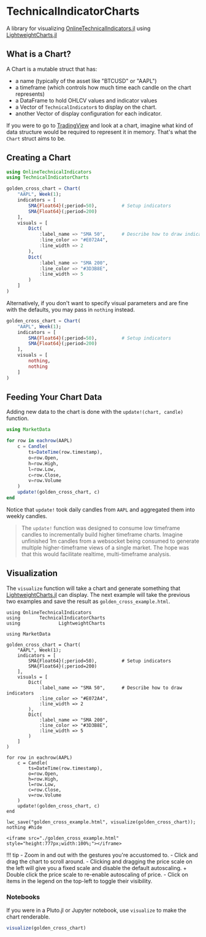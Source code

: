 # TechnicalIndicatorCharts

A library for 
visualizing [OnlineTechnicalIndicators.jl](https://github.com/femtotrader/OnlineTechnicalIndicators.jl) 
using [LightweightCharts.jl](https://github.com/bhftbootcamp/LightweightCharts.jl)

## What is a Chart?

A Chart is a mutable struct that has:

- a name (typically of the asset like "BTCUSD" or "AAPL")
- a timeframe (which controls how much time each candle on the chart represents)
- a DataFrame to hold OHLCV values and indicator values
- a Vector of `TechnicalIndicator`s to display on the chart.
- another Vector of display configuration for each indicator.

If you were to go to [TradingView](https://tradingview.com/) and look at a chart, 
imagine what kind of data structure would be required to represent it in memory.
That's what the `Chart` struct aims to be.

## Creating a Chart

```julia
using OnlineTechnicalIndicators
using TechnicalIndicatorCharts

golden_cross_chart = Chart(
    "AAPL", Week(1);
    indicators = [
        SMA{Float64}(;period=50),         # Setup indicators
        SMA{Float64}(;period=200)
    ],
    visuals = [
        Dict(
            :label_name => "SMA 50",      # Describe how to draw indicators
            :line_color => "#E072A4",
            :line_width => 2
        ),
        Dict(
            :label_name => "SMA 200",
            :line_color => "#3D3B8E",
            :line_width => 5
        )
    ]
)
```

Alternatively, if you don't want to specify visual parameters and are fine with
the defaults, you may pass in `nothing` instead.

```julia
golden_cross_chart = Chart(
    "AAPL", Week(1);
    indicators = [
        SMA{Float64}(;period=50),         # Setup indicators
        SMA{Float64}(;period=200)
    ],
    visuals = [
        nothing,
        nothing
    ]
)
```

## Feeding Your Chart Data

Adding new data to the chart is done with the `update!(chart, candle)` function.

```julia
using MarketData

for row in eachrow(AAPL)
    c = Candle(
        ts=DateTime(row.timestamp),
        o=row.Open,
        h=row.High,
        l=row.Low,
        c=row.Close,
        v=row.Volume
    )
    update!(golden_cross_chart, c)
end
```

Notice that `update!` took daily candles from `AAPL` and aggregated them into weekly candles.

> The `update!` function was designed to consume low timeframe candles to incrementally build higher timeframe charts.  Imagine unfinished 1m candles from a websocket being consumed to generate multiple higher-timeframe views of a single market.  The hope was that this would facilitate realtime, multi-timeframe analysis.

## Visualization

The `visualize` function will take a chart and generate something that [LightweightCharts.jl](https://github.com/bhftbootcamp/LightweightCharts.jl) can display.
The next example will take the previous two examples and save the result as `golden_cross_example.html`.

```@example
using OnlineTechnicalIndicators
using       TechnicalIndicatorCharts
using              LightweightCharts

using MarketData

golden_cross_chart = Chart(
    "AAPL", Week(1);
    indicators = [
        SMA{Float64}(;period=50),         # Setup indicators
        SMA{Float64}(;period=200)
    ],
    visuals = [
        Dict(
            :label_name => "SMA 50",      # Describe how to draw indicators
            :line_color => "#E072A4",
            :line_width => 2
        ),
        Dict(
            :label_name => "SMA 200",
            :line_color => "#3D3B8E",
            :line_width => 5
        )
    ]
)

for row in eachrow(AAPL)
    c = Candle(
        ts=DateTime(row.timestamp),
        o=row.Open,
        h=row.High,
        l=row.Low,
        c=row.Close,
        v=row.Volume
    )
    update!(golden_cross_chart, c)
end

lwc_save("golden_cross_example.html", visualize(golden_cross_chart));
nothing #hide
```

```@raw html
<iframe src="./golden_cross_example.html" style="height:777px;width:100%;"></iframe>
```

!!! tip
    - Zoom in and out with the gestures you're accustomed to.
    - Click and drag the chart to scroll around.
    - Clicking and dragging the price scale on the left will give you a fixed scale and disable the default autoscaling.
      + Double click the price scale to re-enable autoscaling of price.
    - Click on items in the legend on the top-left to toggle their visibility.

### Notebooks

If you were in a Pluto.jl or Jupyter notebook, use `visualize` to make the chart renderable.

```julia
visualize(golden_cross_chart)
```
